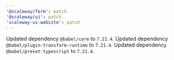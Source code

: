 ```yaml
---
'@scaleway/form': patch
'@scaleway/ui': patch
'scaleway-ui-website': patch
---
```


Updated dependency `@babel/core` to `7.21.4`.
Updated dependency `@babel/plugin-transform-runtime` to `7.21.4`.
Updated dependency `@babel/preset-typescript` to `7.21.4`.
